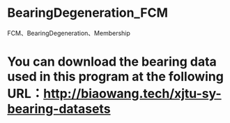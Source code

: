 # BearingDegeneration_FCM
FCM、BearingDegeneration、Membership
# You can download the bearing data used in this program at the following URL：http://biaowang.tech/xjtu-sy-bearing-datasets
